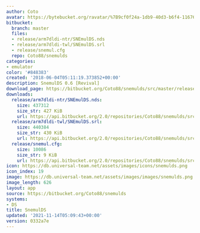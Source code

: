 ```yaml
---
author: Coto
avatar: https://bytebucket.org/ravatar/%7B9cf0f24a-1db9-40d3-b6f4-116761b7fe0b%7D?ts=default
bitbucket:
  branch: master
  files:
  - release/arm7dldi-ntr/SNEmulDS.nds
  - release/arm7dldi-twl/SNEmulDS.srl
  - release/snemul.cfg
  repo: Coto88/snemulds
categories:
- emulator
color: '#848383'
created: '2018-06-04T05:11:19.373852+00:00'
description: SnemulDS 0.6 [Revival]
download_page: https://bitbucket.org/Coto88/snemulds/src/master/release/arm7dldi-ntr/SNEmulDS.nds
downloads:
  release/arm7dldi-ntr/SNEmulDS.nds:
    size: 437312
    size_str: 427 KiB
    url: https://api.bitbucket.org/2.0/repositories/Coto88/snemulds/src/0332a7e679f1c27890e5be2de9dc03ff2978bd96/release/arm7dldi-ntr/SNEmulDS.nds
  release/arm7dldi-twl/SNEmulDS.srl:
    size: 440384
    size_str: 430 KiB
    url: https://api.bitbucket.org/2.0/repositories/Coto88/snemulds/src/0332a7e679f1c27890e5be2de9dc03ff2978bd96/release/arm7dldi-twl/SNEmulDS.srl
  release/snemul.cfg:
    size: 10086
    size_str: 9 KiB
    url: https://api.bitbucket.org/2.0/repositories/Coto88/snemulds/src/0332a7e679f1c27890e5be2de9dc03ff2978bd96/release/snemul.cfg
icon: https://db.universal-team.net/assets/images/icons/snemulds.png
icon_index: 19
image: https://db.universal-team.net/assets/images/images/snemulds.png
image_length: 626
layout: app
source: https://bitbucket.org/Coto88/snemulds
systems:
- DS
title: SnemulDS
updated: '2021-11-14T05:09:43+00:00'
version: 0332a7e
---
```

